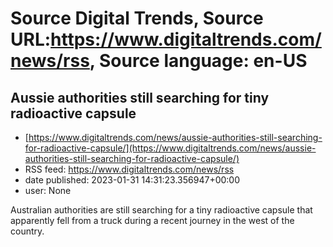 # Source Digital Trends, Source URL:https://www.digitaltrends.com/news/rss, Source language: en-US

## Aussie authorities still searching for tiny radioactive capsule
 - [https://www.digitaltrends.com/news/aussie-authorities-still-searching-for-radioactive-capsule/](https://www.digitaltrends.com/news/aussie-authorities-still-searching-for-radioactive-capsule/)
 - RSS feed: https://www.digitaltrends.com/news/rss
 - date published: 2023-01-31 14:31:23.356947+00:00
 - user: None

Australian authorities are still searching for a tiny radioactive capsule that apparently fell from a truck during a recent journey in the west of the country.
